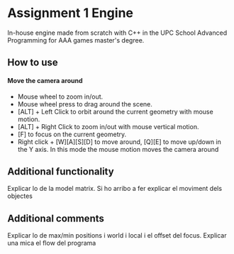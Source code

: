 # Assignment 1 Engine
In-house engine made from scratch with C++ in the UPC School Advanced Programming for AAA games master's degree.

## How to use
#### Move the camera around
* Mouse wheel to zoom in/out.
* Mouse wheel press to drag around the scene.
* [ALT] + Left Click to orbit around the current geometry with mouse motion.
* [ALT] + Right Click to zoom in/out with mouse vertical motion.
* [F] to focus on the current geometry.
* Right click + [W][A][S][D] to move around, [Q][E] to move up/down in the Y axis. In this mode the mouse motion moves the camera around

## Additional functionality
Explicar lo de la model matrix.
Si ho arribo a fer explicar el moviment dels objectes

## Additional comments
Explicar lo de max/min positions i world i local i el offset del focus.
Explicar una mica el flow del programa